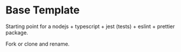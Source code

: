 # Base Template

Starting point for a nodejs + typescript + jest (tests) + eslint + prettier package. 

Fork or clone and rename.
